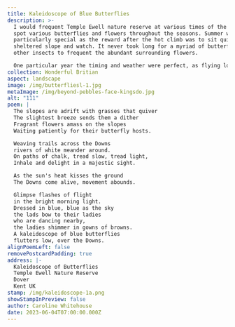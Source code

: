 ```yaml
---
title: Kaleidoscope of Blue Butterflies
description: >-
  I would frequent Temple Ewell nature reserve at various times of the year to
  spot various butterflies and flowers throughout the seasons. Summer was
  particularly special as the reward after the hot climb was to sit quietly on a
  sheltered slope and watch. It never took long for a myriad of butterflies and
  other insects to frequent the abundant surrounding flowers.

  One particular year the timing and weather were perfect, as flying low over a sheltered slope were thousands of blue butterflies, it went from saying, there's one, there's one, to silence as it became apparent something rather special was happening. Being surrounded by so many delicate creatures at once was awe-inspiring.
collection: Wonderful Britian
aspect: landscape
image: /img/butterfliesl-1.jpg
metaImage: /img/beyond-pebbles-face-kingsdo.jpg
alt: "111"
poem: |
  The slopes are adrift with grasses that quiver
  The slightest breeze sends them a dither
  Fragrant flowers amass on the slopes
  Waiting patiently for their butterfly hosts.

  Weaving trails across the Downs
  rivers of white meander around.
  On paths of chalk, tread slow, tread light,
  Inhale and delight in a majestic sight.

  As the sun's heat kisses the ground
  The Downs come alive, movement abounds.

  Glimpse flashes of flight 
  in the bright morning light.
  Dressed in blue, blue as the sky
  the lads bow to their ladies 
  who are dancing nearby, 
  the ladies shimmer in gowns of browns.
  A kaleidoscope of blue butterflies
  flutters low, over the Downs.
alignPoemLeft: false
removePostcardPadding: true
address: |-
  Kaleidoscope of Butterflies
  Temple Ewell Nature Reserve
  Dover
  Kent UK
stamp: /img/kaleidoscope-1a.png
showStampInPreview: false
author: Caroline Whitehouse
date: 2023-06-04T07:00:00.000Z
---
```

